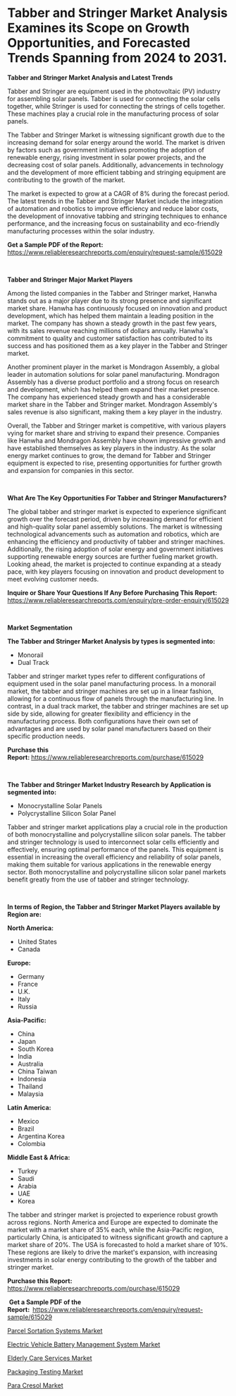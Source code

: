 <p><h1>Tabber and Stringer Market Analysis Examines its Scope on Growth Opportunities, and Forecasted Trends Spanning from 2024 to 2031.</h1></p><p><strong>Tabber and Stringer Market Analysis and Latest Trends</strong></p>
<p><p>Tabber and Stringer are equipment used in the photovoltaic (PV) industry for assembling solar panels. Tabber is used for connecting the solar cells together, while Stringer is used for connecting the strings of cells together. These machines play a crucial role in the manufacturing process of solar panels.</p><p>The Tabber and Stringer Market is witnessing significant growth due to the increasing demand for solar energy around the world. The market is driven by factors such as government initiatives promoting the adoption of renewable energy, rising investment in solar power projects, and the decreasing cost of solar panels. Additionally, advancements in technology and the development of more efficient tabbing and stringing equipment are contributing to the growth of the market.</p><p>The market is expected to grow at a CAGR of 8% during the forecast period. The latest trends in the Tabber and Stringer Market include the integration of automation and robotics to improve efficiency and reduce labor costs, the development of innovative tabbing and stringing techniques to enhance performance, and the increasing focus on sustainability and eco-friendly manufacturing processes within the solar industry.</p></p>
<p><strong>Get a Sample PDF of the Report:&nbsp;</strong> <a href="https://www.reliableresearchreports.com/enquiry/request-sample/615029">https://www.reliableresearchreports.com/enquiry/request-sample/615029</a></p>
<p>&nbsp;</p>
<p><strong>Tabber and Stringer Major Market Players</strong></p>
<p><p>Among the listed companies in the Tabber and Stringer market, Hanwha stands out as a major player due to its strong presence and significant market share. Hanwha has continuously focused on innovation and product development, which has helped them maintain a leading position in the market. The company has shown a steady growth in the past few years, with its sales revenue reaching millions of dollars annually. Hanwha's commitment to quality and customer satisfaction has contributed to its success and has positioned them as a key player in the Tabber and Stringer market.</p><p>Another prominent player in the market is Mondragon Assembly, a global leader in automation solutions for solar panel manufacturing. Mondragon Assembly has a diverse product portfolio and a strong focus on research and development, which has helped them expand their market presence. The company has experienced steady growth and has a considerable market share in the Tabber and Stringer market. Mondragon Assembly's sales revenue is also significant, making them a key player in the industry.</p><p>Overall, the Tabber and Stringer market is competitive, with various players vying for market share and striving to expand their presence. Companies like Hanwha and Mondragon Assembly have shown impressive growth and have established themselves as key players in the industry. As the solar energy market continues to grow, the demand for Tabber and Stringer equipment is expected to rise, presenting opportunities for further growth and expansion for companies in this sector.</p></p>
<p>&nbsp;</p>
<p><strong>What Are The Key Opportunities For Tabber and Stringer Manufacturers?</strong></p>
<p><p>The global tabber and stringer market is expected to experience significant growth over the forecast period, driven by increasing demand for efficient and high-quality solar panel assembly solutions. The market is witnessing technological advancements such as automation and robotics, which are enhancing the efficiency and productivity of tabber and stringer machines. Additionally, the rising adoption of solar energy and government initiatives supporting renewable energy sources are further fueling market growth. Looking ahead, the market is projected to continue expanding at a steady pace, with key players focusing on innovation and product development to meet evolving customer needs.</p></p>
<p><strong>Inquire or Share Your Questions If Any Before Purchasing This Report:</strong> <a href="https://www.reliableresearchreports.com/enquiry/pre-order-enquiry/615029">https://www.reliableresearchreports.com/enquiry/pre-order-enquiry/615029</a></p>
<p>&nbsp;</p>
<p><strong>Market Segmentation</strong></p>
<p><strong>The Tabber and Stringer Market Analysis by types is segmented into:</strong></p>
<p><ul><li>Monorail</li><li>Dual Track</li></ul></p>
<p><p>Tabber and stringer market types refer to different configurations of equipment used in the solar panel manufacturing process. In a monorail market, the tabber and stringer machines are set up in a linear fashion, allowing for a continuous flow of panels through the manufacturing line. In contrast, in a dual track market, the tabber and stringer machines are set up side by side, allowing for greater flexibility and efficiency in the manufacturing process. Both configurations have their own set of advantages and are used by solar panel manufacturers based on their specific production needs.</p></p>
<p><strong>Purchase this Report:&nbsp;</strong><a href="https://www.reliableresearchreports.com/purchase/615029">https://www.reliableresearchreports.com/purchase/615029</a></p>
<p>&nbsp;</p>
<p><strong>The Tabber and Stringer Market Industry Research by Application is segmented into:</strong></p>
<p><ul><li>Monocrystalline Solar Panels</li><li>Polycrystalline Silicon Solar Panel</li></ul></p>
<p><p>Tabber and stringer market applications play a crucial role in the production of both monocrystalline and polycrystalline silicon solar panels. The tabber and stringer technology is used to interconnect solar cells efficiently and effectively, ensuring optimal performance of the panels. This equipment is essential in increasing the overall efficiency and reliability of solar panels, making them suitable for various applications in the renewable energy sector. Both monocrystalline and polycrystalline silicon solar panel markets benefit greatly from the use of tabber and stringer technology.</p></p>
<p>&nbsp;</p>
<p><strong>In terms of Region, the Tabber and Stringer Market Players available by Region are:</strong></p>
<p>
    <p> <strong> North America: </strong>
        <ul>
            <li>United States</li>
            <li>Canada</li>
        </ul>
        </p> 
    <p> <strong> Europe: </strong>
        <ul>
            <li>Germany</li>
            <li>France</li>
            <li>U.K.</li>
            <li>Italy</li>
            <li>Russia</li>
        </ul>
        </p> 
    <p> <strong> Asia-Pacific: </strong>
        <ul>
            <li>China</li>
            <li>Japan</li>
            <li>South Korea</li>
            <li>India</li>
            <li>Australia</li>
            <li>China Taiwan</li>
            <li>Indonesia</li>
            <li>Thailand</li>
            <li>Malaysia</li>
        </ul>
        </p> 
    <p> <strong> Latin America: </strong>
        <ul>
            <li>Mexico</li>
            <li>Brazil</li>
            <li>Argentina Korea</li>
            <li>Colombia</li>
        </ul>
        </p> 
    <p> <strong> Middle East & Africa: </strong>
        <ul>
            <li>Turkey</li>
            <li>Saudi</li>
            <li>Arabia</li>
            <li>UAE</li>
            <li>Korea</li>
        </ul>
    </p>
    </p>
<p><p>The tabber and stringer market is projected to experience robust growth across regions. North America and Europe are expected to dominate the market with a market share of 35% each, while the Asia-Pacific region, particularly China, is anticipated to witness significant growth and capture a market share of 20%. The USA is forecasted to hold a market share of 10%. These regions are likely to drive the market's expansion, with increasing investments in solar energy contributing to the growth of the tabber and stringer market.</p></p>
<p><strong>Purchase this Report: </strong><a href="https://www.reliableresearchreports.com/purchase/615029">https://www.reliableresearchreports.com/purchase/615029</a></p>
<p>&nbsp;<strong>Get a Sample PDF of the Report:&nbsp;&nbsp;</strong><a href="https://www.reliableresearchreports.com/enquiry/request-sample/615029">https://www.reliableresearchreports.com/enquiry/request-sample/615029</a></p>
<p><strong></strong></p>
<p><p><a href="https://medium.com/@joycelucas56/parcel-sortation-systems-market-research-report-its-history-and-forecast-2024-to-2031-885457f57ef1">Parcel Sortation Systems Market</a></p><p><a href="https://medium.com/@susanwest38/electric-vehicle-battery-management-system-market-size-market-outlook-and-market-forecast-2024-to-9eeba37509ec">Electric Vehicle Battery Management System Market</a></p><p><a href="https://medium.com/@susanwest38/elderly-care-services-market-the-key-to-successful-business-strategy-forecast-till-2031-4a65c6f9d2b0">Elderly Care Services Market</a></p><p><a href="https://medium.com/@joycelucas56/packaging-testing-market-insight-market-trends-growth-forecasted-from-2024-to-2031-8f21b689c30d">Packaging Testing Market</a></p><p><a href="https://github.com/bmorecock/Market-Research-Report-List-2/blob/main/para-cresol-market.md">Para Cresol Market</a></p></p>